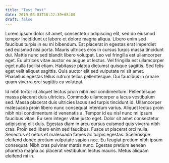 ```yaml
---
title: "Test Post"
date: 2019-06-03T16:22:39+08:00
draft: false
---
```


Lorem ipsum dolor sit amet, consectetur adipiscing elit, sed do eiusmod tempor incididunt ut labore et dolore magna aliqua. Libero enim sed faucibus turpis in eu mi bibendum. Est placerat in egestas erat imperdiet sed euismod nisi porta. Mauris ultrices eros in cursus turpis massa tincidunt dui. Mattis nunc sed blandit libero volutpat. Leo vel fringilla est ullamcorper eget. Eu ultrices vitae auctor eu augue ut lectus. Vel fringilla est ullamcorper eget nulla facilisi etiam. Habitasse platea dictumst quisque sagittis. Sed felis eget velit aliquet sagittis. Quis auctor elit sed vulputate mi sit amet. Phasellus egestas tellus rutrum tellus pellentesque. Dui faucibus in ornare quam viverra orci sagittis eu volutpat.

Id nibh tortor id aliquet lectus proin nibh nisl condimentum. Pellentesque massa placerat duis ultricies. Commodo ullamcorper a lacus vestibulum sed. Massa placerat duis ultricies lacus sed turpis tincidunt id. Ullamcorper malesuada proin libero nunc consequat interdum varius. Aliquet lectus proin nibh nisl condimentum id venenatis a. Tempor id eu nisl nunc mi ipsum faucibus vitae. Eu sem integer vitae justo eget. Dolor sit amet consectetur adipiscing elit duis. Egestas diam in arcu cursus euismod quis viverra nibh cras. Proin sed libero enim sed faucibus. Fusce ut placerat orci nulla. Senectus et netus et malesuada fames ac turpis egestas. Scelerisque eleifend donec pretium vulputate sapien nec. Eu feugiat pretium nibh ipsum consequat. Nibh cras pulvinar mattis nunc. Egestas pretium aenean pharetra magna ac placerat vestibulum lectus mauris. Metus aliquam eleifend mi in.

